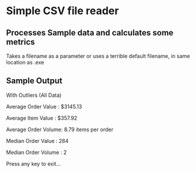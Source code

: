 # Simple CSV file reader
## Processes Sample data and calculates some metrics

Takes a filename as a parameter or uses a terrible default filename, in same location as .exe

## Sample Output

With Outliers (All Data)

Average Order Value : $3145.13

Average Item Value  : $357.92

Average Order Volume: 8.79 items per order


Median Order Value  : 284

Median Order Volume : 2

Press any key to exit...
